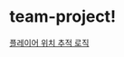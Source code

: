 # team-project!

[플레이어 위치 추적 로직](https://github.com/Seunghwan-Ji/team-project/assets/162672323/bdc58968-b4fa-4d70-82ae-12c581c9ba28)
